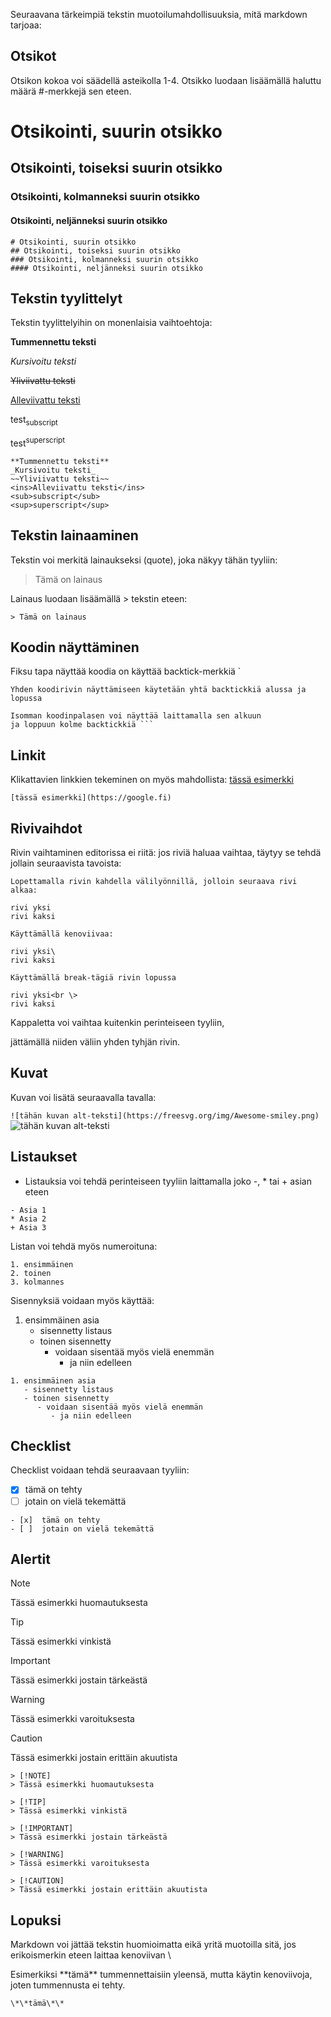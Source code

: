 Seuraavana tärkeimpiä tekstin muotoilumahdollisuuksia, mitä markdown tarjoaa:

## Otsikot

Otsikon kokoa voi säädellä asteikolla 1-4. Otsikko luodaan lisäämällä haluttu määrä #-merkkejä sen eteen.

# Otsikointi, suurin otsikko
## Otsikointi, toiseksi suurin otsikko
### Otsikointi, kolmanneksi suurin otsikko
#### Otsikointi, neljänneksi suurin otsikko

```
# Otsikointi, suurin otsikko
## Otsikointi, toiseksi suurin otsikko
### Otsikointi, kolmanneksi suurin otsikko
#### Otsikointi, neljänneksi suurin otsikko
```


## Tekstin tyylittelyt

Tekstin tyylittelyihin on monenlaisia vaihtoehtoja:

**Tummennettu teksti**

_Kursivoitu teksti_

~~Yliviivattu teksti~~

<ins>Alleviivattu teksti</ins>

test<sub>subscript</sub>

test<sup>superscript</sup>

```
**Tummennettu teksti**
_Kursivoitu teksti_
~~Yliviivattu teksti~~
<ins>Alleviivattu teksti</ins>
<sub>subscript</sub>
<sup>superscript</sup>
```

## Tekstin lainaaminen

Tekstin voi merkitä lainaukseksi (quote), joka näkyy tähän tyyliin:

> Tämä on lainaus

Lainaus luodaan lisäämällä > tekstin eteen:

`> Tämä on lainaus`

## Koodin näyttäminen

Fiksu tapa näyttää koodia on käyttää backtick-merkkiä `

`Yhden koodirivin näyttämiseen käytetään yhtä backtickkiä alussa ja lopussa`

```
Isomman koodinpalasen voi näyttää laittamalla sen alkuun
ja loppuun kolme backtickkiä ```
```

## Linkit

Klikattavien linkkien tekeminen on myös mahdollista: [tässä esimerkki](https://google.fi)

`[tässä esimerkki](https://google.fi)`

## Rivivaihdot

Rivin vaihtaminen editorissa ei riitä: jos riviä haluaa vaihtaa, täytyy se tehdä jollain seuraavista tavoista:

```
Lopettamalla rivin kahdella välilyönnillä, jolloin seuraava rivi alkaa:

rivi yksi  
rivi kaksi

Käyttämällä kenoviivaa:

rivi yksi\
rivi kaksi

Käyttämällä break-tägiä rivin lopussa

rivi yksi<br \>
rivi kaksi

```

Kappaletta voi vaihtaa kuitenkin perinteiseen tyyliin,

jättämällä niiden väliin yhden tyhjän rivin.

## Kuvat

Kuvan voi lisätä seuraavalla tavalla:

`![tähän kuvan alt-teksti](https://freesvg.org/img/Awesome-smiley.png)`
![tähän kuvan alt-teksti](https://freesvg.org/img/Awesome-smiley.png)

## Listaukset

+ Listauksia voi tehdä perinteiseen tyyliin laittamalla joko -, * tai + asian eteen

```
- Asia 1
* Asia 2
+ Asia 3
```

Listan voi tehdä myös numeroituna:

```
1. ensimmäinen
2. toinen
3. kolmannes
```

Sisennyksiä voidaan myös käyttää:

1. ensimmäinen asia
   - sisennetty listaus
   - toinen sisennetty
      - voidaan sisentää myös vielä enemmän
         - ja niin edelleen

```
1. ensimmäinen asia
   - sisennetty listaus
   - toinen sisennetty
      - voidaan sisentää myös vielä enemmän
         - ja niin edelleen
```

## Checklist

Checklist voidaan tehdä seuraavaan tyyliin:

- [x]  tämä on tehty
- [ ]  jotain on vielä tekemättä

```
- [x]  tämä on tehty
- [ ]  jotain on vielä tekemättä
```

## Alertit

> [!NOTE]
> Tässä esimerkki huomautuksesta

> [!TIP]
> Tässä esimerkki vinkistä

> [!IMPORTANT]
> Tässä esimerkki jostain tärkeästä

> [!WARNING]
> Tässä esimerkki varoituksesta

> [!CAUTION]
> Tässä esimerkki jostain erittäin akuutista

```
> [!NOTE]
> Tässä esimerkki huomautuksesta

> [!TIP]
> Tässä esimerkki vinkistä

> [!IMPORTANT]
> Tässä esimerkki jostain tärkeästä

> [!WARNING]
> Tässä esimerkki varoituksesta

> [!CAUTION]
> Tässä esimerkki jostain erittäin akuutista
```

## Lopuksi

Markdown voi jättää tekstin huomioimatta eikä yritä muotoilla sitä, jos erikoismerkin eteen laittaa kenoviivan \

Esimerkiksi \*\*tämä\*\* tummennettaisiin yleensä, mutta käytin kenoviivoja, joten tummennusta ei tehty.

`\*\*tämä\*\*`
